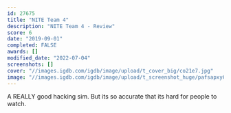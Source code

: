 ```yaml
---
id: 27675
title: "NITE Team 4"
description: "NITE Team 4 - Review"
score: 6
date: "2019-09-01"
completed: FALSE
awards: []
modified_date: "2022-07-04"
screenshots: []
cover: "//images.igdb.com/igdb/image/upload/t_cover_big/co21e7.jpg"
image: "//images.igdb.com/igdb/image/upload/t_screenshot_huge/pafsapxy6pfteonkavm0.jpg"
---
```

A REALLY good hacking sim. But its so accurate that its hard for people to watch.
